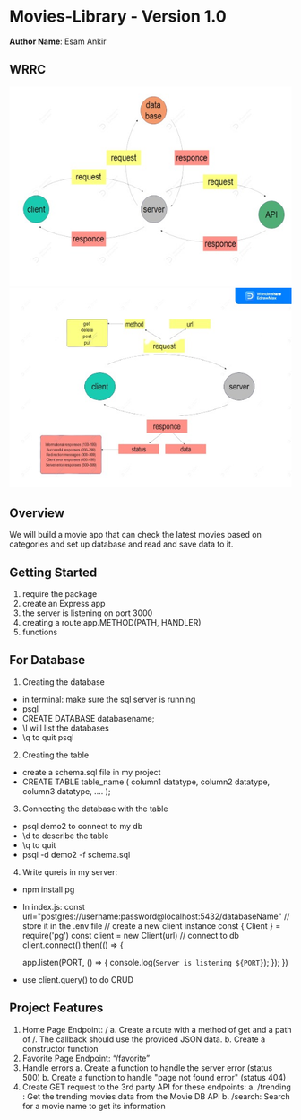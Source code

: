 # Movies-Library - Version 1.0
 
**Author Name**: Esam Ankir

## WRRC
![WRRC](./images/WRRC2.jpg)
![WRRC](./images/WRRC.jpg)

## Overview
We will build a movie app that can check the latest movies based on categories and set up database and read and save data to it.

## Getting Started
1. require the package
2. create an Express app
3. the server is listening on port 3000
4. creating a route:app.METHOD(PATH, HANDLER)
5. functions

## For Database
1. Creating the database
- in terminal: make sure the sql server is running
- psql
- CREATE DATABASE databasename;
- \l will list the databases
- \q to quit psql
2. Creating the table
- create a schema.sql file in my project
- CREATE TABLE table_name (
    column1 datatype,
    column2 datatype,
    column3 datatype,
   ....
);
3. Connecting the database with the table

- psql demo2 to connect to my db
- \d to describe the table
- \q to quit
- psql -d demo2 -f schema.sql
4. Write qureis in my server:

- npm install pg
- In index.js:
const url="postgres://username:password@localhost:5432/databaseName" // store it in the .env file
// create a new client instance
const { Client } = require('pg')
const client = new Client(url)
// connect to db
client.connect().then(() => {

    app.listen(PORT, () => {
        console.log(`Server is listening ${PORT}`);
    });
})
- use client.query() to do CRUD



## Project Features
1. Home Page Endpoint: /
a. Create a route with a method of get and a path of /. The callback should use the provided JSON data.
b. Create a constructor function 
2. Favorite Page Endpoint: “/favorite”
3. Handle errors
a. Create a function to handle the server error (status 500)
b. Create a function to handle "page not found error" (status 404)
4. Create GET request to the 3rd party API for these endpoints:
 a.  /trending : Get the trending movies data from the Movie DB API
 b.  /search: Search for a movie name to get its information
